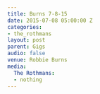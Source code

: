 ```yaml
---
title: Burns 7-8-15
date: 2015-07-08 05:00:00 Z
categories:
- the_rothmans
layout: post
parent: Gigs
audio: false
venue: Robbie Burns
media:
  The Rothmans:
  - nothing
---
```


